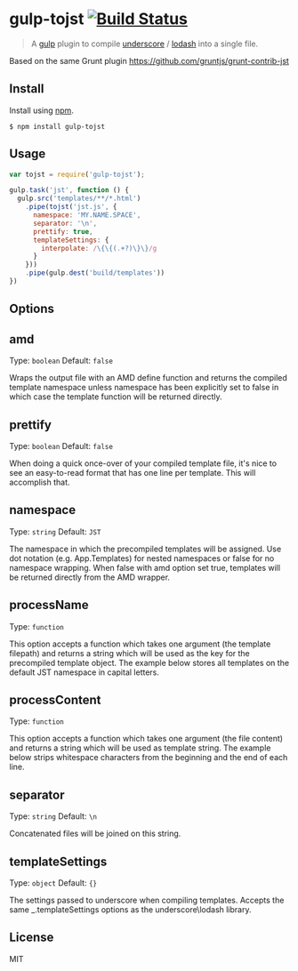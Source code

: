 # gulp-tojst [![Build Status](https://travis-ci.org/zlobin/gulp-tojst.png?branch=master)](https://travis-ci.org/zlobin/gulp-tojst)
> A [gulp](http://gulpjs.com/) plugin to compile
[underscore](http://underscorejs.org/#template) / [lodash](http://lodash.com/docs#template)
 into a single file.

Based on the same Grunt plugin https://github.com/gruntjs/grunt-contrib-jst

## Install
Install using [npm](https://npmjs.org/package/gulp-tojst).

    $ npm install gulp-tojst

## Usage
```javascript
var tojst = require('gulp-tojst');

gulp.task('jst', function () {
  gulp.src('templates/**/*.html')
    .pipe(tojst('jst.js', {
      namespace: 'MY.NAME.SPACE',
      separator: '\n',
      prettify: true,
      templateSettings: {
        interpolate: /\{\{(.+?)\}\}/g
      }
    }))
    .pipe(gulp.dest('build/templates'))
})
```

## Options

amd
----------
Type: `boolean`
Default: `false`

Wraps the output file with an AMD define function and returns the compiled template namespace unless namespace has
been explicitly set to false in which case the template function will be returned directly.

prettify
----------
Type: `boolean`
Default: `false`

When doing a quick once-over of your compiled template file, it's nice to see an easy-to-read format that has one
line per template. This will accomplish that.

namespace
----------
Type: `string`
Default: `JST`

The namespace in which the precompiled templates will be assigned. Use dot notation (e.g. App.Templates) for nested
namespaces or false for no namespace wrapping. When false with amd option set true, templates will be returned
directly from the AMD wrapper.

processName
----------
Type: `function`

This option accepts a function which takes one argument (the template filepath) and returns a string which will
be used as the key for the precompiled template object. The example below stores all templates on the default
JST namespace in capital letters.

processContent
----------
Type: `function`

This option accepts a function which takes one argument (the file content) and returns a string which will be used
 as template string. The example below strips whitespace characters from the beginning and the end of each line.

separator
----------
Type: `string`
Default: `\n`

Concatenated files will be joined on this string.

templateSettings
----------
Type: `object`
Default: `{}`

The settings passed to underscore when compiling templates. Accepts the same _.templateSettings options
as the underscore\lodash library.

## License
MIT
